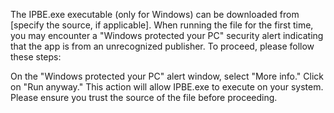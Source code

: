 The IPBE.exe executable (only for Windows) can be downloaded from [specify the source, if applicable]. When running the file for the first time, you may encounter a "Windows protected your PC" security alert indicating that the app is from an unrecognized publisher. To proceed, please follow these steps:

On the "Windows protected your PC" alert window, select "More info."
Click on "Run anyway."
This action will allow IPBE.exe to execute on your system. Please ensure you trust the source of the file before proceeding.
